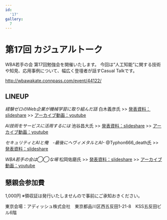 ```yaml
---
id:
  '17'
gallery:
  7
---
```


# 第17回 カジュアルトーク

WBA若手の会 第17回勉強会を開催いたします。
今回は“人工知能”に関する技術や知見、応用事例について、幅広く登壇者が話すCasual Talkです。

http://wbawakate.connpass.com/event/44122/

## LINEUP

_経験ゼロのWeb企業が機械学習に取り組んだ話_
白木義彦氏
&gt;&gt; [発表資料：slideshare](http://www.slideshare.net/shirakiya/web-67545440?ref=http://ainow.ai/2016/10/25/103446/)
&gt;&gt; [アーカイブ動画：youtube](https://www.youtube.com/watch?v=L4MzaXxffKI)

_AI技術をサービスに活用するには_
池谷昌大氏
&gt;&gt; [発表資料：slideshare](http://www.slideshare.net/masaoikeya/20161112-ai)
&gt;&gt; [アーカイブ動画：youtube](https://www.youtube.com/watch?v=rnCi5aUrjo4)

_セキュリティとAIと俺　-最後にヘヴィメタルとAI-_
@Typhon666_death氏
&gt;&gt; [発表資料：slideshare](http://www.slideshare.net/Typhon666_death/ai-ai-68756774)

_WBA若手の会は◯◯な場_
松岡佑磨氏
&gt;&gt; [発表資料：slideshare](http://www.slideshare.net/YumaMatsuoka/wbawba)
&gt;&gt; [アーカイブ動画：youtube](https://www.youtube.com/watch?v=k35Ys6-X8L4)

## 懇親会参加費
1,000円
※領収証は発行いたしませんので事前にご承知おきください。

東京会場：アディッシュ株式会社　東京都品川区西五反田1-21-8　KSS五反田ビル6階

